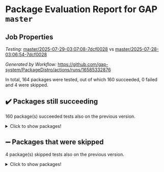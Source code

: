 # Package Evaluation Report for GAP `master`

## Job Properties

*Testing:* [master/2025-07-29-03:07:08-7dcf0028](https://github.com/gap-system/PackageDistro/blob/data/reports/master/2025-07-29-03:07:08-7dcf0028) vs [master/2025-07-28-03:06:54-7dcf0028](https://github.com/gap-system/PackageDistro/blob/data/reports/master/2025-07-28-03:06:54-7dcf0028)

*Generated by Workflow:* https://github.com/gap-system/PackageDistro/actions/runs/16585332876

In total, 164 packages were tested, out of which 160 succeeded, 0 failed and 4 were skipped.

## :heavy_check_mark: Packages still succeeding

160 package(s) succeeded tests also on the previous version.
<details><summary>Click to show packages!</summary>

- 4ti2interface 2024.11-01 [(success)](https://github.com/gap-system/PackageDistro/actions/runs/16585332876/job/46909652363)
- ace 5.7.0 [(success)](https://github.com/gap-system/PackageDistro/actions/runs/16585332876/job/46909652378)
- aclib 1.3.2 [(success)](https://github.com/gap-system/PackageDistro/actions/runs/16585332876/job/46909652390)
- agt 0.3.1 [(success)](https://github.com/gap-system/PackageDistro/actions/runs/16585332876/job/46909652370)
- alco 1.1.1 [(success)](https://github.com/gap-system/PackageDistro/actions/runs/16585332876/job/46909652386)
- alnuth 3.2.1 [(success)](https://github.com/gap-system/PackageDistro/actions/runs/16585332876/job/46909652366)
- anupq 3.3.1 [(success)](https://github.com/gap-system/PackageDistro/actions/runs/16585332876/job/46909652374)
- atlasrep 2.1.9 [(success)](https://github.com/gap-system/PackageDistro/actions/runs/16585332876/job/46909652393)
- autodoc 2025.05.09 [(success)](https://github.com/gap-system/PackageDistro/actions/runs/16585332876/job/46909652376)
- automata 1.16 [(success)](https://github.com/gap-system/PackageDistro/actions/runs/16585332876/job/46909652375)
- automgrp 1.3.3 [(success)](https://github.com/gap-system/PackageDistro/actions/runs/16585332876/job/46909652388)
- autpgrp 1.11.1 [(success)](https://github.com/gap-system/PackageDistro/actions/runs/16585332876/job/46909652371)
- cap 2025.07-08 [(success)](https://github.com/gap-system/PackageDistro/actions/runs/16585332876/job/46909652384)
- caratinterface 2.3.7 [(success)](https://github.com/gap-system/PackageDistro/actions/runs/16585332876/job/46909652397)
- cddinterface 2025.06.24 [(success)](https://github.com/gap-system/PackageDistro/actions/runs/16585332876/job/46909652387)
- circle 1.6.6 [(success)](https://github.com/gap-system/PackageDistro/actions/runs/16585332876/job/46909652372)
- classicpres 1.22 [(success)](https://github.com/gap-system/PackageDistro/actions/runs/16585332876/job/46909652391)
- cohomolo 1.6.11 [(success)](https://github.com/gap-system/PackageDistro/actions/runs/16585332876/job/46909652403)
- congruence 1.2.7 [(success)](https://github.com/gap-system/PackageDistro/actions/runs/16585332876/job/46909652420)
- corefreesub 0.6 [(success)](https://github.com/gap-system/PackageDistro/actions/runs/16585332876/job/46909652414)
- corelg 1.57 [(success)](https://github.com/gap-system/PackageDistro/actions/runs/16585332876/job/46909652385)
- crime 1.6 [(success)](https://github.com/gap-system/PackageDistro/actions/runs/16585332876/job/46909652416)
- crisp 1.4.6 [(success)](https://github.com/gap-system/PackageDistro/actions/runs/16585332876/job/46909652401)
- crypting 0.10.6 [(success)](https://github.com/gap-system/PackageDistro/actions/runs/16585332876/job/46909652398)
- cryst 4.1.29 [(success)](https://github.com/gap-system/PackageDistro/actions/runs/16585332876/job/46909652404)
- crystcat 1.1.10 [(success)](https://github.com/gap-system/PackageDistro/actions/runs/16585332876/job/46909652421)
- ctbllib 1.3.11 [(success)](https://github.com/gap-system/PackageDistro/actions/runs/16585332876/job/46909652396)
- cubefree 1.20 [(success)](https://github.com/gap-system/PackageDistro/actions/runs/16585332876/job/46909652405)
- curlinterface 2.4.2 [(success)](https://github.com/gap-system/PackageDistro/actions/runs/16585332876/job/46909652410)
- cvec 2.8.4 [(success)](https://github.com/gap-system/PackageDistro/actions/runs/16585332876/job/46909652412)
- datastructures 0.3.3 [(success)](https://github.com/gap-system/PackageDistro/actions/runs/16585332876/job/46909652423)
- deepthought 1.0.9 [(success)](https://github.com/gap-system/PackageDistro/actions/runs/16585332876/job/46909652450)
- design 1.8.2 [(success)](https://github.com/gap-system/PackageDistro/actions/runs/16585332876/job/46909652413)
- difsets 2.3.1 [(success)](https://github.com/gap-system/PackageDistro/actions/runs/16585332876/job/46909652408)
- digraphs 1.10.0 [(success)](https://github.com/gap-system/PackageDistro/actions/runs/16585332876/job/46909652426)
- edim 1.3.8 [(success)](https://github.com/gap-system/PackageDistro/actions/runs/16585332876/job/46909652406)
- example 4.4.1 [(success)](https://github.com/gap-system/PackageDistro/actions/runs/16585332876/job/46909652418)
- examplesforhomalg 2023.10-01 [(success)](https://github.com/gap-system/PackageDistro/actions/runs/16585332876/job/46909652431)
- factint 1.6.3 [(success)](https://github.com/gap-system/PackageDistro/actions/runs/16585332876/job/46909652430)
- ferret 1.0.14 [(success)](https://github.com/gap-system/PackageDistro/actions/runs/16585332876/job/46909652419)
- fga 1.5.0 [(success)](https://github.com/gap-system/PackageDistro/actions/runs/16585332876/job/46909652432)
- fining 1.5.6 [(success)](https://github.com/gap-system/PackageDistro/actions/runs/16585332876/job/46909652434)
- float 1.0.7 [(success)](https://github.com/gap-system/PackageDistro/actions/runs/16585332876/job/46909652442)
- format 1.4.4 [(success)](https://github.com/gap-system/PackageDistro/actions/runs/16585332876/job/46909652441)
- forms 1.2.13 [(success)](https://github.com/gap-system/PackageDistro/actions/runs/16585332876/job/46909652461)
- fplsa 1.2.6 [(success)](https://github.com/gap-system/PackageDistro/actions/runs/16585332876/job/46909652428)
- fr 2.4.13 [(success)](https://github.com/gap-system/PackageDistro/actions/runs/16585332876/job/46909652437)
- francy 2.0.3 [(success)](https://github.com/gap-system/PackageDistro/actions/runs/16585332876/job/46909652445)
- fwtree 1.3 [(success)](https://github.com/gap-system/PackageDistro/actions/runs/16585332876/job/46909652448)
- gapdoc 1.6.7 [(success)](https://github.com/gap-system/PackageDistro/actions/runs/16585332876/job/46909652440)
- gauss 2024.11-01 [(success)](https://github.com/gap-system/PackageDistro/actions/runs/16585332876/job/46909652447)
- gaussforhomalg 2024.08-01 [(success)](https://github.com/gap-system/PackageDistro/actions/runs/16585332876/job/46909652463)
- gbnp 1.1.0 [(success)](https://github.com/gap-system/PackageDistro/actions/runs/16585332876/job/46909652453)
- generalizedmorphismsforcap 2025.07-01 [(success)](https://github.com/gap-system/PackageDistro/actions/runs/16585332876/job/46909652443)
- genss 1.6.9 [(success)](https://github.com/gap-system/PackageDistro/actions/runs/16585332876/job/46909652464)
- gradedmodules 2024.12-01 [(success)](https://github.com/gap-system/PackageDistro/actions/runs/16585332876/job/46909652456)
- gradedringforhomalg 2024.07-01 [(success)](https://github.com/gap-system/PackageDistro/actions/runs/16585332876/job/46909652462)
- grape 4.9.2 [(success)](https://github.com/gap-system/PackageDistro/actions/runs/16585332876/job/46909652438)
- groupoids 1.78 [(success)](https://github.com/gap-system/PackageDistro/actions/runs/16585332876/job/46909652466)
- grpconst 2.6.5 [(success)](https://github.com/gap-system/PackageDistro/actions/runs/16585332876/job/46909652486)
- guarana 0.96.3 [(success)](https://github.com/gap-system/PackageDistro/actions/runs/16585332876/job/46909652467)
- guava 3.20 [(success)](https://github.com/gap-system/PackageDistro/actions/runs/16585332876/job/46909652468)
- hap 1.70 [(success)](https://github.com/gap-system/PackageDistro/actions/runs/16585332876/job/46909652465)
- hapcryst 0.1.15 [(success)](https://github.com/gap-system/PackageDistro/actions/runs/16585332876/job/46909652458)
- hecke 1.5.4 [(success)](https://github.com/gap-system/PackageDistro/actions/runs/16585332876/job/46909652460)
- help 4.0 [(success)](https://github.com/gap-system/PackageDistro/actions/runs/16585332876/job/46909652491)
- homalg 2024.01-01 [(success)](https://github.com/gap-system/PackageDistro/actions/runs/16585332876/job/46909652451)
- homalgtocas 2023.11-01 [(success)](https://github.com/gap-system/PackageDistro/actions/runs/16585332876/job/46909652439)
- ibnp 0.15 [(success)](https://github.com/gap-system/PackageDistro/actions/runs/16585332876/job/46909652449)
- idrel 2.48 [(success)](https://github.com/gap-system/PackageDistro/actions/runs/16585332876/job/46909652435)
- images 1.3.3 [(success)](https://github.com/gap-system/PackageDistro/actions/runs/16585332876/job/46909652455)
- inducereduce 1.1 [(success)](https://github.com/gap-system/PackageDistro/actions/runs/16585332876/job/46909652483)
- intpic 0.4.0 [(success)](https://github.com/gap-system/PackageDistro/actions/runs/16585332876/job/46909652505)
- io 4.9.3 [(success)](https://github.com/gap-system/PackageDistro/actions/runs/16585332876/job/46909652476)
- io_forhomalg 2023.02-04 [(success)](https://github.com/gap-system/PackageDistro/actions/runs/16585332876/job/46909652501)
- irredsol 1.4.4 [(success)](https://github.com/gap-system/PackageDistro/actions/runs/16585332876/job/46909652475)
- json 2.2.3 [(success)](https://github.com/gap-system/PackageDistro/actions/runs/16585332876/job/46909652499)
- jupyterkernel 1.5.1 [(success)](https://github.com/gap-system/PackageDistro/actions/runs/16585332876/job/46909652470)
- jupyterviz 1.5.6 [(success)](https://github.com/gap-system/PackageDistro/actions/runs/16585332876/job/46909652469)
- kan 1.37 [(success)](https://github.com/gap-system/PackageDistro/actions/runs/16585332876/job/46909652484)
- kbmag 1.5.11 [(success)](https://github.com/gap-system/PackageDistro/actions/runs/16585332876/job/46909652495)
- laguna 3.9.7 [(success)](https://github.com/gap-system/PackageDistro/actions/runs/16585332876/job/46909652513)
- liealgdb 2.2.1 [(success)](https://github.com/gap-system/PackageDistro/actions/runs/16585332876/job/46909652506)
- liepring 2.9.1 [(success)](https://github.com/gap-system/PackageDistro/actions/runs/16585332876/job/46909652471)
- liering 2.4.2 [(success)](https://github.com/gap-system/PackageDistro/actions/runs/16585332876/job/46909652511)
- linearalgebraforcap 2025.07-03 [(success)](https://github.com/gap-system/PackageDistro/actions/runs/16585332876/job/46909652474)
- lins 0.9 [(success)](https://github.com/gap-system/PackageDistro/actions/runs/16585332876/job/46909652472)
- localizeringforhomalg 2023.10-01 [(success)](https://github.com/gap-system/PackageDistro/actions/runs/16585332876/job/46909652494)
- loops 3.4.4 [(success)](https://github.com/gap-system/PackageDistro/actions/runs/16585332876/job/46909652482)
- lpres 1.1.1 [(success)](https://github.com/gap-system/PackageDistro/actions/runs/16585332876/job/46909652481)
- majoranaalgebras 1.5.2 [(success)](https://github.com/gap-system/PackageDistro/actions/runs/16585332876/job/46909652489)
- mapclass 1.4.6 [(success)](https://github.com/gap-system/PackageDistro/actions/runs/16585332876/job/46909652516)
- matgrp 0.71 [(success)](https://github.com/gap-system/PackageDistro/actions/runs/16585332876/job/46909652497)
- matricesforhomalg 2024.11-02 [(success)](https://github.com/gap-system/PackageDistro/actions/runs/16585332876/job/46909652477)
- modisom 3.0.0 [(success)](https://github.com/gap-system/PackageDistro/actions/runs/16585332876/job/46909652480)
- modulepresentationsforcap 2025.06-02 [(success)](https://github.com/gap-system/PackageDistro/actions/runs/16585332876/job/46909652488)
- modules 2024.12-01 [(success)](https://github.com/gap-system/PackageDistro/actions/runs/16585332876/job/46909652487)
- monoidalcategories 2025.07-06 [(success)](https://github.com/gap-system/PackageDistro/actions/runs/16585332876/job/46909652490)
- nconvex 2024.12-01 [(success)](https://github.com/gap-system/PackageDistro/actions/runs/16585332876/job/46909652485)
- nilmat 1.4.2 [(success)](https://github.com/gap-system/PackageDistro/actions/runs/16585332876/job/46909652496)
- nock 1.5 [(success)](https://github.com/gap-system/PackageDistro/actions/runs/16585332876/job/46909652507)
- normalizinterface 1.4.1 [(success)](https://github.com/gap-system/PackageDistro/actions/runs/16585332876/job/46909652493)
- nq 2.5.11 [(success)](https://github.com/gap-system/PackageDistro/actions/runs/16585332876/job/46909652500)
- numericalsgps 1.4.0 [(success)](https://github.com/gap-system/PackageDistro/actions/runs/16585332876/job/46909652522)
- openmath 11.5.3 [(success)](https://github.com/gap-system/PackageDistro/actions/runs/16585332876/job/46909652561)
- orb 5.0.1 [(success)](https://github.com/gap-system/PackageDistro/actions/runs/16585332876/job/46909652492)
- packagemanager 1.6.3 [(success)](https://github.com/gap-system/PackageDistro/actions/runs/16585332876/job/46909652526)
- patternclass 2.4.5 [(success)](https://github.com/gap-system/PackageDistro/actions/runs/16585332876/job/46909652509)
- permut 2.0.5 [(success)](https://github.com/gap-system/PackageDistro/actions/runs/16585332876/job/46909652538)
- polenta 1.3.11 [(success)](https://github.com/gap-system/PackageDistro/actions/runs/16585332876/job/46909652533)
- polymaking 0.8.7 [(success)](https://github.com/gap-system/PackageDistro/actions/runs/16585332876/job/46909652527)
- primgrp 3.4.4 [(success)](https://github.com/gap-system/PackageDistro/actions/runs/16585332876/job/46909652545)
- profiling 2.6.2 [(success)](https://github.com/gap-system/PackageDistro/actions/runs/16585332876/job/46909652550)
- qdistrnd 0.9.5 [(success)](https://github.com/gap-system/PackageDistro/actions/runs/16585332876/job/46909652552)
- qpa 1.35 [(success)](https://github.com/gap-system/PackageDistro/actions/runs/16585332876/job/46909652519)
- quagroup 1.8.4 [(success)](https://github.com/gap-system/PackageDistro/actions/runs/16585332876/job/46909652602)
- radiroot 2.9 [(success)](https://github.com/gap-system/PackageDistro/actions/runs/16585332876/job/46909652536)
- rcwa 4.7.1 [(success)](https://github.com/gap-system/PackageDistro/actions/runs/16585332876/job/46909652541)
- rds 1.8 [(success)](https://github.com/gap-system/PackageDistro/actions/runs/16585332876/job/46909652543)
- recog 1.4.4 [(success)](https://github.com/gap-system/PackageDistro/actions/runs/16585332876/job/46909652520)
- repndecomp 1.3.0 [(success)](https://github.com/gap-system/PackageDistro/actions/runs/16585332876/job/46909652531)
- repsn 3.1.2 [(success)](https://github.com/gap-system/PackageDistro/actions/runs/16585332876/job/46909652535)
- resclasses 4.7.3 [(success)](https://github.com/gap-system/PackageDistro/actions/runs/16585332876/job/46909652559)
- ringsforhomalg 2024.11-02 [(success)](https://github.com/gap-system/PackageDistro/actions/runs/16585332876/job/46909652555)
- sco 2023.08-01 [(success)](https://github.com/gap-system/PackageDistro/actions/runs/16585332876/job/46909652532)
- scscp 2.4.3 [(success)](https://github.com/gap-system/PackageDistro/actions/runs/16585332876/job/46909652556)
- semigroups 5.5.3 [(success)](https://github.com/gap-system/PackageDistro/actions/runs/16585332876/job/46909652551)
- sglppow 2.4 [(success)](https://github.com/gap-system/PackageDistro/actions/runs/16585332876/job/46909652609)
- sgpviz 0.999.6 [(success)](https://github.com/gap-system/PackageDistro/actions/runs/16585332876/job/46909652597)
- simpcomp 2.1.14 [(success)](https://github.com/gap-system/PackageDistro/actions/runs/16585332876/job/46909652549)
- singular 2024.06.03 [(success)](https://github.com/gap-system/PackageDistro/actions/runs/16585332876/job/46909652528)
- sl2reps 1.1 [(success)](https://github.com/gap-system/PackageDistro/actions/runs/16585332876/job/46909652540)
- sla 1.6.2 [(success)](https://github.com/gap-system/PackageDistro/actions/runs/16585332876/job/46909652607)
- smallantimagmas 0.4.1 [(success)](https://github.com/gap-system/PackageDistro/actions/runs/16585332876/job/46909652562)
- smallgrp 1.5.4 [(success)](https://github.com/gap-system/PackageDistro/actions/runs/16585332876/job/46909652544)
- smallsemi 0.7.2 [(success)](https://github.com/gap-system/PackageDistro/actions/runs/16585332876/job/46909652581)
- sonata 2.9.6 [(success)](https://github.com/gap-system/PackageDistro/actions/runs/16585332876/job/46909652563)
- sophus 1.27 [(success)](https://github.com/gap-system/PackageDistro/actions/runs/16585332876/job/46909652613)
- sotgrps 1.3 [(success)](https://github.com/gap-system/PackageDistro/actions/runs/16585332876/job/46909652548)
- spinsym 1.5.2 [(success)](https://github.com/gap-system/PackageDistro/actions/runs/16585332876/job/46909652580)
- standardff 1.0 [(success)](https://github.com/gap-system/PackageDistro/actions/runs/16585332876/job/46909652589)
- symbcompcc 1.3.2 [(success)](https://github.com/gap-system/PackageDistro/actions/runs/16585332876/job/46909652547)
- thelma 1.3 [(success)](https://github.com/gap-system/PackageDistro/actions/runs/16585332876/job/46909652599)
- tomlib 1.2.11 [(success)](https://github.com/gap-system/PackageDistro/actions/runs/16585332876/job/46909652588)
- toolsforhomalg 2025.05-01 [(success)](https://github.com/gap-system/PackageDistro/actions/runs/16585332876/job/46909652572)
- toric 1.9.6 [(success)](https://github.com/gap-system/PackageDistro/actions/runs/16585332876/job/46909652583)
- transgrp 3.6.5 [(success)](https://github.com/gap-system/PackageDistro/actions/runs/16585332876/job/46909652578)
- typeset 1.2.3 [(success)](https://github.com/gap-system/PackageDistro/actions/runs/16585332876/job/46909652585)
- ugaly 4.1.3 [(success)](https://github.com/gap-system/PackageDistro/actions/runs/16585332876/job/46909652617)
- unipot 1.6 [(success)](https://github.com/gap-system/PackageDistro/actions/runs/16585332876/job/46909652557)
- unitlib 5.0.0 [(success)](https://github.com/gap-system/PackageDistro/actions/runs/16585332876/job/46909652582)
- utils 0.89 [(success)](https://github.com/gap-system/PackageDistro/actions/runs/16585332876/job/46909652592)
- uuid 0.7 [(success)](https://github.com/gap-system/PackageDistro/actions/runs/16585332876/job/46909652598)
- walrus 0.9991 [(success)](https://github.com/gap-system/PackageDistro/actions/runs/16585332876/job/46909652606)
- wedderga 4.11.1 [(success)](https://github.com/gap-system/PackageDistro/actions/runs/16585332876/job/46909652586)
- wpe 0.8 [(success)](https://github.com/gap-system/PackageDistro/actions/runs/16585332876/job/46909652558)
- xmod 2.95 [(success)](https://github.com/gap-system/PackageDistro/actions/runs/16585332876/job/46909652566)
- xmodalg 1.32 [(success)](https://github.com/gap-system/PackageDistro/actions/runs/16585332876/job/46909652610)
- yangbaxter 0.10.7 [(success)](https://github.com/gap-system/PackageDistro/actions/runs/16585332876/job/46909652600)
- zeromqinterface 0.17 [(success)](https://github.com/gap-system/PackageDistro/actions/runs/16585332876/job/46909652594)
</details>

## :heavy_minus_sign: Packages that were skipped

4 package(s) skipped tests also on the previous version.
<details><summary>Click to show packages!</summary>

- browse 1.8.21 [(skipped)](https://github.com/gap-system/PackageDistro/actions/runs/16585332876/job/46909299316)
- itc 1.5.1 [(skipped)](https://github.com/gap-system/PackageDistro/actions/runs/16585332876/job/46909299316)
- polycyclic 2.16 [(skipped)](https://github.com/gap-system/PackageDistro/actions/runs/16585332876/job/46909299316)
- xgap 4.32 [(skipped)](https://github.com/gap-system/PackageDistro/actions/runs/16585332876/job/46909299316)
</details>

